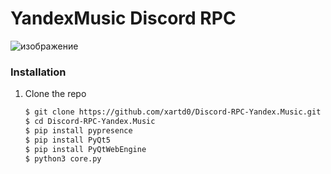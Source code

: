 # YandexMusic Discord RPC

![изображение](https://user-images.githubusercontent.com/43171120/180476409-2aa52073-9bc6-48db-9430-3839b2ba0ab7.png)

### Installation

1. Clone the repo

   ```bash
   $ git clone https://github.com/xartd0/Discord-RPC-Yandex.Music.git
   $ cd Discord-RPC-Yandex.Music
   $ pip install pypresence
   $ pip install PyQt5
   $ pip install PyQtWebEngine
   $ python3 core.py
   ```
